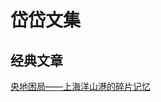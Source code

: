 # 岱岱文集

## 经典文章

[央地困局——上海洋山港的碎片记忆](https://github.com/exposir/daidai/blob/main/%E6%94%BF%E6%B2%BB%E7%BB%8F%E6%B5%8E%E5%AD%A6/%E8%87%AA%E8%B4%B8%E5%8C%BA/4%E3%80%81%E5%A4%AE%E5%9C%B0%E5%9B%B0%E5%B1%80%E2%80%94%E2%80%94%E4%B8%8A%E6%B5%B7%E6%B4%8B%E5%B1%B1%E6%B8%AF%E7%9A%84%E7%A2%8E%E7%89%87%E8%AE%B0%E5%BF%86.pdf)
